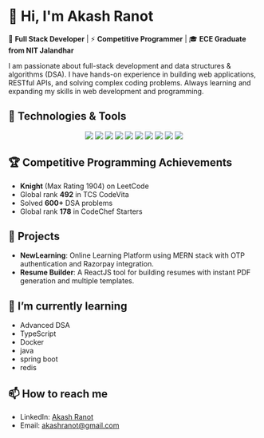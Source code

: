 # 👋 Hi, I'm Akash Ranot

🚀 **Full Stack Developer** | ⚡ **Competitive Programmer** | 🎓 **ECE Graduate from NIT Jalandhar**

I am passionate about full-stack development and data structures & algorithms (DSA). I have hands-on experience in building web applications, RESTful APIs, and solving complex coding problems. Always learning and expanding my skills in web development and programming.

## 🔧 Technologies & Tools

<p align="center">
  <img src="https://img.shields.io/badge/-C++-00599C?style=flat&logo=c%2B%2B&logoColor=white" />
  <img src="https://img.shields.io/badge/-JavaScript-F7DF1E?style=flat&logo=javascript&logoColor=black" />
  <img src="https://img.shields.io/badge/-HTML5-E34F26?style=flat&logo=html5&logoColor=white" />
  <img src="https://img.shields.io/badge/-CSS3-1572B6?style=flat&logo=css3" />
  <img src="https://img.shields.io/badge/-React-61DAFB?style=flat&logo=react&logoColor=black" />
  <img src="https://img.shields.io/badge/-Node.js-339933?style=flat&logo=node.js&logoColor=white" />
  <img src="https://img.shields.io/badge/-Express.js-000000?style=flat&logo=express&logoColor=white" />
  <img src="https://img.shields.io/badge/-MongoDB-47A248?style=flat&logo=mongodb&logoColor=white" />
  <img src="https://img.shields.io/badge/-SQL-4479A1?style=flat&logo=postgresql&logoColor=white" />
  <img src="https://img.shields.io/badge/-Git-F05032?style=flat&logo=git&logoColor=white" />
</p>

## 🏆 Competitive Programming Achievements

- **Knight** (Max Rating 1904) on LeetCode
- Global rank **492** in TCS CodeVita
- Solved **600+** DSA problems
- Global rank **178** in CodeChef Starters

## 💼 Projects

- **NewLearning**: Online Learning Platform using MERN stack with OTP authentication and Razorpay integration.
- **Resume Builder**: A ReactJS tool for building resumes with instant PDF generation and multiple templates.

## 🌱 I’m currently learning

- Advanced DSA
- TypeScript
- Docker
- java
- spring boot
- redis

## 📫 How to reach me

- LinkedIn: [Akash Ranot](https://www.linkedin.com/in/akash-ranot-735682222/)
- Email: akashranot@gmail.com
